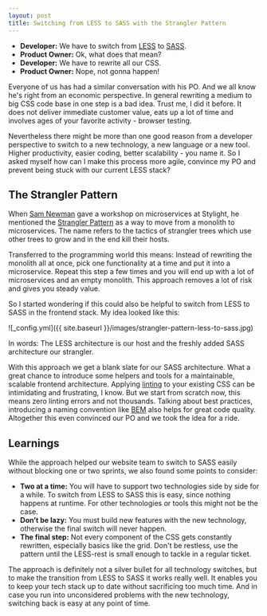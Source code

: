 ```yaml
---
layout: post
title: Switching from LESS to SASS with the Strangler Pattern
---
```


- **Developer:** We have to switch from [LESS](http://lesscss.org/) to [SASS](http://sass-lang.com).
- **Product Owner:** Ok, what does that mean?
- **Developer:** We have to rewrite all our CSS.
- **Product Owner:** Nope, not gonna happen!

Everyone of us has had a similar conversation with his PO. And we all know he's right from an economic perspective. In general rewriting a medium to big CSS code base in one step is a bad idea. Trust me, I did it before. It does not deliver immediate customer value, eats up a lot of time and involves ages of your favorite activity - browser testing.

Nevertheless there might be more than one good reason from a developer perspective to switch to a new technology, a new language or a new tool. Higher productivity, easier coding, better scalability - you name it. So I asked myself how can I make this process more agile, convince my PO and prevent being stuck with our current LESS stack?

## The Strangler Pattern
When [Sam Newman](http://samnewman.io) gave a workshop on microservices at Stylight, he mentioned the [Strangler Pattern](https://www.martinfowler.com/bliki/StranglerApplication.html) as a way to move from a monolith to microservices. The name refers to the tactics of strangler trees which use other trees to grow and in the end kill their hosts.

Transferred to the programming world this means: Instead of rewriting the monolith all at once, pick one functionality at a time and put it into a microservice. Repeat this step a few times and you will end up with a lot of microservices and an empty monolith. This approach removes a lot of risk and gives you steady value.

So I started wondering if this could also be helpful to switch from LESS to SASS in the frontend stack. My idea looked like this:

![_config.yml]({{ site.baseurl }}/images/strangler-pattern-less-to-sass.jpg)

In words: The LESS architecture is our host and the freshly added SASS architecture our strangler.

With this approach we get a blank slate for our SASS architecture. What a great chance to introduce some helpers and tools for a maintainable, scalable frontend architecture. Applying [linting](https://en.wikipedia.org/wiki/Lint_(software)) to your existing CSS can be intimidating and frustrating, I know. But we start from scratch now, this means zero linting errors and not thousands. Talking about best practices, introducing a naming convention like [BEM](http://getbem.com) also helps for great code quality. Altogether this even convinced our PO and we took the idea for a ride.

## Learnings
While the approach helped our website team to switch to SASS easily without blocking one or two sprints, we also found some points to consider:
- **Two at a time:** You will have to support two technologies side by side for a while. To switch from LESS to SASS this is easy, since nothing happens at runtime. For other technologies or tools this might not be the case.
- **Don’t be lazy:** You must build new features with the new technology, otherwise the final switch will never happen.
- **The final step:** Not every component of the CSS gets constantly rewritten, especially basics like the grid. Don't be restless, use the pattern until the LESS-rest is small enough to tackle in a regular ticket.

The approach is definitely not a silver bullet for all technology switches, but to make the transition from LESS to SASS it works really well. It enables you to keep your tech stack up to date without sacrificing too much time. And in case you run into unconsidered problems with the new technology, switching back is easy at any point of time.
